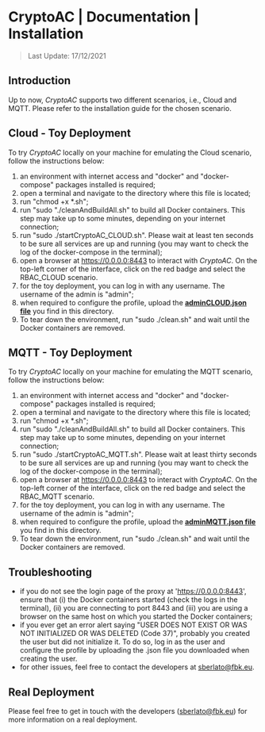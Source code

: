 # CryptoAC | Documentation | Installation

> Last Update: 17/12/2021


## Introduction

Up to now, *CryptoAC* supports two different scenarios, i.e., Cloud and MQTT. Please refer to the installation guide for the chosen scenario.


## Cloud - Toy Deployment

To try *CryptoAC* locally on your machine for emulating the Cloud scenario, follow the instructions below:

1. an environment with internet access and "docker" and "docker-compose" packages installed is required;
2. open a terminal and navigate to the directory where this file is located;
3. run "chmod +x *.sh";
4. run "sudo "./cleanAndBuildAll.sh" to build all Docker containers. This step may take up to some minutes, depending on your internet connection;
5. run "sudo ./startCryptoAC_CLOUD.sh". Please wait at least ten seconds to be sure all services are up and running (you may want to check the log of the docker-compose in the terminal);
6. open a browser at https://0.0.0.0:8443 to interact with *CryptoAC*. On the top-left corner of the interface, click on the red badge and select the RBAC_CLOUD scenario. 
7. for the toy deployment, you can log in with any username. The username of the admin is "admin";
8. when required to configure the profile, upload the [**adminCLOUD.json file**](./adminCLOUD.json) you find in this directory.
9. To tear down the environment, run "sudo ./clean.sh" and wait until the Docker containers are removed.


## MQTT - Toy Deployment

To try *CryptoAC* locally on your machine for emulating the MQTT scenario, follow the instructions below:

1. an environment with internet access and "docker" and "docker-compose" packages installed is required;
2. open a terminal and navigate to the directory where this file is located;
3. run "chmod +x *.sh";
4. run "sudo "./cleanAndBuildAll.sh" to build all Docker containers. This step may take up to some minutes, depending on your internet connection;
5. run "sudo ./startCryptoAC_MQTT.sh". Please wait at least thirty seconds to be sure all services are up and running (you may want to check the log of the docker-compose in the terminal);
6. open a browser at https://0.0.0.0:8443 to interact with *CryptoAC*. On the top-left corner of the interface, click on the red badge and select the RBAC_MQTT scenario. 
7. for the toy deployment, you can log in with any username. The username of the admin is "admin";
8. when required to configure the profile, upload the [**adminMQTT.json file**](./adminMQTT.json) you find in this directory.
9. To tear down the environment, run "sudo ./clean.sh" and wait until the Docker containers are removed.


## Troubleshooting

* if you do not see the login page of the proxy at 'https://0.0.0.0:8443', ensure that (i) the Docker containers started (check the logs in the terminal), (ii) you are connecting to port 8443 and (iii) you are using a browser on the same host on which you started the Docker containers;
* if you ever get an error alert saying "USER DOES NOT EXIST OR WAS NOT INITIALIZED OR WAS DELETED (Code 37)", probably you created the user but did not initialize it. To do so, log in as the user and configure the profile by uploading the .json file you downloaded when creating the user.
* for other issues, feel free to contact the developers at sberlato@fbk.eu.


## Real Deployment

Please feel free to get in touch with the developers (sberlato@fbk.eu) for more information on a real deployment.